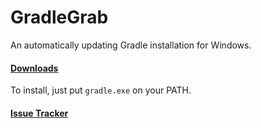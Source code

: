 # GradleGrab
An automatically updating Gradle installation for Windows.

#### [Downloads](https://github.com/JBYoshi/GradleGrab/releases)
To install, just put `gradle.exe` on your PATH.

#### [Issue Tracker](https://github.com/JBYoshi/GradleGrab/issues)
